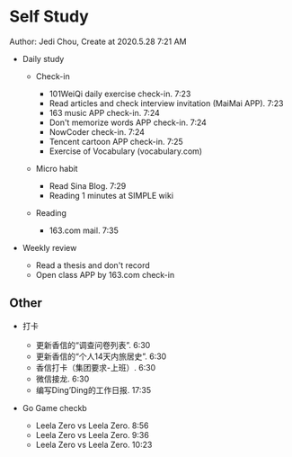 # Self Study

Author: Jedi Chou, Create at 2020.5.28 7:21 AM

* Daily study

  * Check-in
    * 101WeiQi daily exercise check-in. 7:23
    * Read articles and check interview invitation (MaiMai APP). 7:23
    * 163 music APP check-in. 7:24
    * Don't memorize words APP check-in. 7:24
    * NowCoder check-in. 7:24
    * Tencent cartoon APP check-in. 7:25
    * Exercise of Vocabulary (vocabulary.com)

  * Micro habit
    * Read Sina Blog. 7:29
    * Reading 1 minutes at SIMPLE wiki

  * Reading
    * 163.com mail. 7:35

* Weekly review
  * Read a thesis and don't record
  * Open class APP by 163.com check-in

## Other

* 打卡
  * 更新香信的“调查问卷列表”. 6:30
  * 更新香信的“个人14天内旅居史”. 6:30
  * 香信打卡（集团要求-上班）. 6:30
  * 微信接龙. 6:30
  * 编写Ding’Ding的工作日报. 17:35

* Go Game checkb
  * Leela Zero vs Leela Zero. 8:56
  * Leela Zero vs Leela Zero. 9:36
  * Leela Zero vs Leela Zero. 10:23
